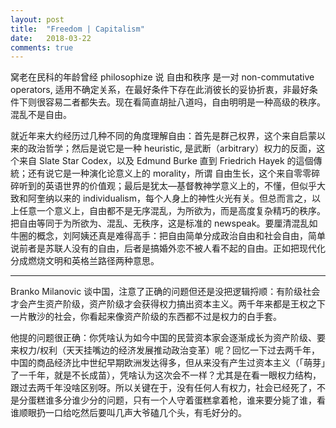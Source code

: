 ```yaml
---
layout: post
title:  "Freedom | Capitalism"
date:   2018-03-22
comments: true
---
```


窝老在民科的年龄曾经 philosophize 说 自由和秩序 是一对 non-commutative operators, 适用不确定关系，在最好条件下存在此消彼长的妥协折衷，非最好条件下则很容易二者都失去。现在看简直胡扯八道吗，自由明明是一种高级的秩序。混乱不是自由。

就近年来大约经历过几种不同的角度理解自由：首先是群己权界，这个来自启蒙以来的政治哲学；然后是说它是一种 heuristic, 是武断（arbitrary）权力的反面，这个来自 Slate Star Codex，以及 Edmund Burke 直到 Friedrich Hayek 的這個傳統；还有说它是一种演化论意义上的 morality，所谓 自由生长，这个来自零零碎碎听到的英语世界的价值观；最后是犹太—基督教神学意义上的，不懂，但似乎大致和阿奎纳以来的 individualism，每个人身上的神性火光有关。但总而言之，以上任意一个意义上，自由都不是无序混乱，为所欲为，而是高度复杂精巧的秩序。把自由等同于为所欲为、混乱、无秩序，这是标准的 newspeak。要厘清混乱如牛圈的概念，刘阿姨还真是难得高手：把自由简单分成政治自由和社会自由，简单说前者是苏联人没有的自由，后者是搞婚外恋不被人看不起的自由。正如把现代化分成燃烧文明和英格兰路径两种意思。

---

Branko Milanovic 谈中国，注意了正确的问题但还是没把逻辑捋顺：有阶级社会才会产生资产阶级，资产阶级才会获得权力搞出资本主义。两千年来都是王权之下一片散沙的社会，你看起来像资产阶级的东西都不过是权力的白手套。

他提的问题很正确：你凭啥认为如今中国的民营资本家会逐渐成长为资产阶级、要来权力/权利（天天挂嘴边的经济发展推动政治变革）呢？回忆一下过去两千年，中国的商品经济比中世纪早期欧洲发达得多，但从来没有产生过资本主义（「萌芽」了一千年，就是不长成苗），凭啥认为这次会不一样？尤其是在看一眼权力结构，跟过去两千年没啥区别呀。所以关键在于，没有任何人有权力，社会已经死了，不是分蛋糕谁多分谁少分的问题，只有一个人守着蛋糕拿着枪，谁来要分毙了谁，看谁顺眼扔一口给吃然后要叫几声大爷磕几个头，有毛好分的。